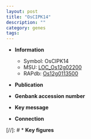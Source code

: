 ```yaml
---
layout: post
title: "OsCIPK14"
description: ""
category: genes
tags: 
---
```


* **Information**  
    + Symbol: OsCIPK14  
    + MSU: [LOC_Os12g02200](http://rice.uga.edu/cgi-bin/ORF_infopage.cgi?orf=LOC_Os12g02200)  
    + RAPdb: [Os12g0113500](http://rapdb.dna.affrc.go.jp/viewer/gbrowse_details/irgsp1?name=Os12g0113500)  

* **Publication**  

* **Genbank accession number**  

* **Key message**  

* **Connection**  

[//]: # * **Key figures**  


